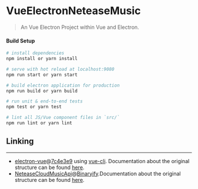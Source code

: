 # VueElectronNeteaseMusic

> An Vue Electron Project within Vue and Electron.

#### Build Setup

``` bash
# install dependencies
npm install or yarn install

# serve with hot reload at localhost:9080
npm run start or yarn start

# build electron application for production
npm run build or yarn build

# run unit & end-to-end tests
npm test or yarn test

# lint all JS/Vue component files in `src/`
npm run lint or yarn lint

```

## Linking
---

+ [electron-vue](https://github.com/SimulatedGREG/electron-vue)@[7c4e3e9](https://github.com/SimulatedGREG/electron-vue/tree/7c4e3e90a772bd4c27d2dd4790f61f09bae0fcef) using [vue-cli](https://github.com/vuejs/vue-cli). Documentation about the original structure can be found [here](https://simulatedgreg.gitbooks.io/electron-vue/content/index.html).
+ [NeteaseCloudMusicApi](https://github.com/Binaryify/NeteaseCloudMusicApi)@[Binaryify](https://github.com/Binaryify).Documentation about the original structure can be found [here](https://binaryify.github.io/NeteaseCloudMusicApi/#/).
